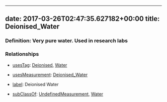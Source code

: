 
---
date: 2017-03-26T02:47:35.627182+00:00
title: Deionised_Water
---
### Definition: Very pure water. Used in research labs

### Relationships

* [usesTag](https://brickschema.org/schema/1.0/BrickFrame#usesTag): [Deionised](https://brickschema.org/schema/1.0/BrickTag#Deionised), [Water](https://brickschema.org/schema/1.0/BrickTag#Water)

* [usesMeasurement](https://brickschema.org/schema/1.0/BrickFrame#usesMeasurement): [Deionised_Water](https://brickschema.org/schema/1.0/Brick#Deionised_Water)

* [label](http://www.w3.org/2000/01/rdf-schema#label): Deionised Water

* [subClassOf](http://www.w3.org/2000/01/rdf-schema#subClassOf): [UndefinedMeasurement](https://brickschema.org/schema/1.0/Brick#UndefinedMeasurement), [Water](https://brickschema.org/schema/1.0/Brick#Water)
